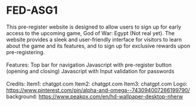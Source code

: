 # FED-ASG1

This pre-register website is designed to allow users to sign up for early access to the upcoming game, God of War: Egypt (Not real yet). The website provides a sleek and user-friendly interface for visitors to learn about the game and its features, and to sign up for exclusive rewards upon pre-registering.<br>  
Features:
Top bar for navigation
Javascript with pre-register button (opening and closing)
Javascript with Input validation for passwords <br>  
Credits:
Item1: chatgpt.com
Item2: chatgpt.com
Item3: chatgpt.com
Logo: https://www.pinterest.com/pin/alpha-and-omega--743094007266199790/
background: https://www.peakpx.com/en/hd-wallpaper-desktop-nherw


